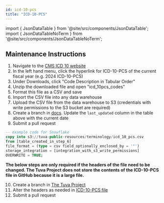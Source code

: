 ```yaml
---
id: icd-10-pcs
title: "ICD-10-PCS"
---
```


import { JsonDataTable } from '@site/src/components/JsonDataTable';
import { JsonDataTableNoTerm } from '@site/src/components/JsonDataTableNoTerm';

<JsonDataTableNoTerm  jsonPath="nodes.seed\.the_tuva_project\.terminology__icd_10_pcs.columns" />

## Maintenance Instructions

1. Navigate to the [CMS ICD 10 website](https://www.cms.gov/medicare/coding-billing/icd-10-codes)
2. In the left hand menu, click the hyperlink for ICD-10-PCS of the current fiscal year (e.g. 2024 ICD-10-PCS)
3. Under Downloads, click "Code Description in Tabular Order"
4. Unzip the downloaded file and open "icd_10pcs_codes"
5. Format this file as a CSV and save
6. Import the CSV file into any data warehouse
7. Upload the CSV file from the data warehouse to S3 (credentials with write permissions to the S3 bucket are required)
8. Create a branch in [docs](https://github.com/tuva-health/docs).  Update the `last_updated` column in the table above with the current date
9. Submit a pull request
```sql
-- example code for Snowflake
copy into s3://tuva-public-resources/terminology/icd_10_pcs.csv
from [table_created_in_step_6]
file_format = (type = csv field_optionally_enclosed_by = '"')
storage_integration = [integration_with_s3_write_permissions]
OVERWRITE = TRUE;
```
**The below steps are only required if the headers of the file need to be changed.  The Tuva Project does not store the contents
of the ICD-10-PCS file in GitHub because it is a large file.**

10. Create a branch in [The Tuva Project](https://github.com/tuva-health/tuva)
11. Alter the headers as needed in [ICD-10-PCS file](https://github.com/tuva-health/tuva/blob/main/seeds/terminology/terminology__icd_10_pcs.csv)
12. Submit a pull request